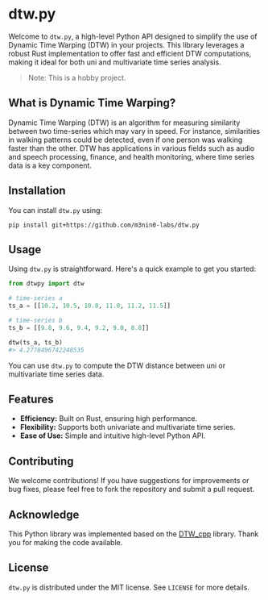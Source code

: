 
# dtw.py

Welcome to `dtw.py`, a high-level Python API designed to simplify the use of Dynamic Time Warping (DTW) in your projects. This library leverages a robust Rust implementation to offer fast and efficient DTW computations, making it ideal for both uni and multivariate time series analysis.

> Note: This is a hobby project.

## What is Dynamic Time Warping?

Dynamic Time Warping (DTW) is an algorithm for measuring similarity between two time-series which may vary in speed. For instance, similarities in walking patterns could be detected, even if one person was walking faster than the other. DTW has applications in various fields such as audio and speech processing, finance, and health monitoring, where time series data is a key component.

## Installation

You can install `dtw.py` using:

```
pip install git+https://github.com/m3nin0-labs/dtw.py
```

## Usage

Using `dtw.py` is straightforward. Here's a quick example to get you started:

```python
from dtwpy import dtw

# time-series a
ts_a = [[10.2, 10.5, 10.8, 11.0, 11.2, 11.5]]

# time-series b
ts_b = [[9.8, 9.6, 9.4, 9.2, 9.0, 8.8]]

dtw(ts_a, ts_b)
#> 4.2778496742248535
```

You can use `dtw.py` to compute the DTW distance between uni or multivariate time series data.

## Features

- **Efficiency:** Built on Rust, ensuring high performance.
- **Flexibility:** Supports both univariate and multivariate time series.
- **Ease of Use:** Simple and intuitive high-level Python API.

## Contributing

We welcome contributions! If you have suggestions for improvements or bug fixes, please feel free to fork the repository and submit a pull request.

## Acknowledge

This Python library was implemented based on the [DTW_cpp](https://github.com/cjekel/DTW_cpp) library. Thank you for making the code available.

## License

`dtw.py` is distributed under the MIT license. See `LICENSE` for more details.

